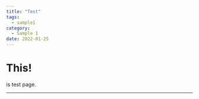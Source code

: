 ```yaml
---
title: "Test"
tags: 
  - sample1
category:
  - Sample 1
date: 2022-01-25
---
```


# This!
is test page.


--------------


